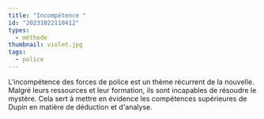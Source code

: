 ```yaml
---
title: "Incompétence "
id: "20231022110412"
types:
  - méthode
thumbnail: violet.jpg
tags:
  - police
---
```


L'incompétence des forces de police est un thème récurrent de la nouvelle. Malgré leurs ressources et leur formation, ils sont incapables de résoudre le mystère. Cela sert à mettre en évidence les compétences supérieures de Dupin en matière de déduction et d'analyse.